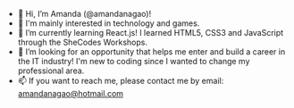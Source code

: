 - 👋 Hi, I’m Amanda (@amandanagao)!
- 👀 I'm mainly interested in technology and games.
- 🌱 I’m currently learning React.js! I learned HTML5, CSS3 and JavaScript through the SheCodes Workshops.
- 💞️ I’m looking for an opportunity that helps me enter and build a career in the IT industry! I'm new to coding since I wanted to change my professional area.
- 📫 If you want to reach me, please contact me by email: amandanagao@hotmail.com

<!---
amandanagao/amandanagao is a ✨ special ✨ repository because its `README.md` (this file) appears on your GitHub profile.
You can click the Preview link to take a look at your changes.
--->
